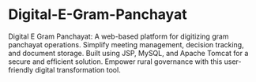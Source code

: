 # Digital-E-Gram-Panchayat
Digital E Gram Panchayat: A web-based platform for digitizing gram panchayat operations. Simplify meeting management, decision tracking, and document storage. Built using JSP, MySQL, and Apache Tomcat for a secure and efficient solution. Empower rural governance with this user-friendly digital transformation tool.
